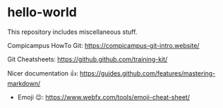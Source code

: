# hello-world
This repository includes miscellaneous stuff.

Compicampus HowTo Git:
https://compicampus-git-intro.website/

Git Cheatsheets:
https://github.github.com/training-kit/

Nicer documentation :+1::
https://guides.github.com/features/mastering-markdown/

- Emoji :wink::
https://www.webfx.com/tools/emoji-cheat-sheet/
